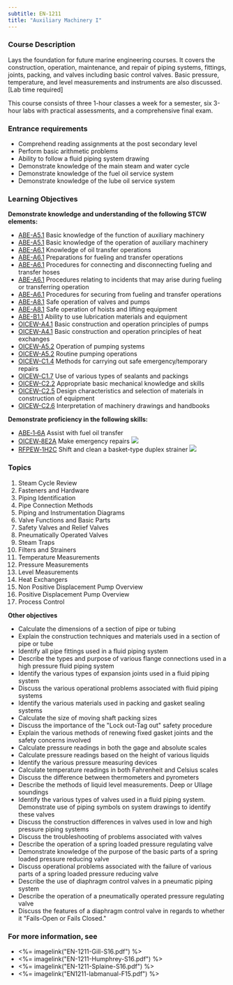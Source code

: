 ```yaml
---
subtitle: EN-1211
title: "Auxiliary Machinery I"
---
```


### Course Description

Lays the foundation for future marine engineering courses. It covers the construction, operation, maintenance, and repair of piping systems, fittings, joints, packing, and valves including basic control valves. Basic pressure, temperature, and level measurements and instruments are also discussed. [Lab time required]

This course consists of three 1-hour classes a week for a semester, six 3-hour labs with practical assessments, and a comprehensive final exam.

### Entrance requirements

* Comprehend reading assignments at the post secondary level
* Perform basic arithmetic problems
* Ability to follow a fluid piping system drawing
* Demonstrate knowledge of the main steam and water cycle
* Demonstrate knowledge of the fuel oil service system
* Demonstrate knowledge of the lube oil service system


### Learning Objectives

**Demonstrate knowledge and understanding of the following STCW elements:**

* [ABE-A5.1]({{site.baseurl}}/tables/35.html#ABE-A5.1) Basic knowledge of the function of auxiliary machinery
* [ABE-A5.1]({{site.baseurl}}/tables/35.html#ABE-A5.1) Basic knowledge of the operation of auxiliary machinery
* [ABE-A6.1]({{site.baseurl}}/tables/35.html#ABE-A6.1) Knowledge of oil transfer operations
* [ABE-A6.1]({{site.baseurl}}/tables/35.html#ABE-A6.1) Preparations for fueling and transfer operations
* [ABE-A6.1]({{site.baseurl}}/tables/35.html#ABE-A6.1) Procedures for connecting and disconnecting fueling and transfer hoses
* [ABE-A6.1]({{site.baseurl}}/tables/35.html#ABE-A6.1) Procedures relating to incidents that may arise during fueling or transferring operation
* [ABE-A6.1]({{site.baseurl}}/tables/35.html#ABE-A6.1) Procedures for securing from fueling and transfer operations
* [ABE-A8.1]({{site.baseurl}}/tables/35.html#ABE-A8.1) Safe operation of valves and pumps
* [ABE-A8.1]({{site.baseurl}}/tables/35.html#ABE-A8.1) Safe operation of hoists and lifting equipment
* [ABE-B1.1]({{site.baseurl}}/tables/35.html#ABE-B1.1) Ability to use lubrication materials and equipment
* [OICEW-A4.1]({{site.baseurl}}/tables/31.html#OICEW-A4.1) Basic construction and operation principles of pumps
* [OICEW-A4.1]({{site.baseurl}}/tables/31.html#OICEW-A4.1) Basic construction and operation principles of heat exchanges
* [OICEW-A5.2]({{site.baseurl}}/tables/31.html#OICEW-A5.2) Operation of pumping systems
* [OICEW-A5.2]({{site.baseurl}}/tables/31.html#OICEW-A5.2) Routine pumping operations
* [OICEW-C1.4]({{site.baseurl}}/tables/31.html#OICEW-C1.4) Methods for carrying out safe emergency/temporary repairs
* [OICEW-C1.7]({{site.baseurl}}/tables/31.html#OICEW-C1.7) Use of various types of sealants and packings
* [OICEW-C2.2]({{site.baseurl}}/tables/31.html#OICEW-C2.2) Appropriate basic mechanical knowledge and skills
* [OICEW-C2.5]({{site.baseurl}}/tables/31.html#OICEW-C2.5) Design characteristics and selection of materials in construction of equipment
* [OICEW-C2.6]({{site.baseurl}}/tables/31.html#OICEW-C2.6) Interpretation of machinery drawings and handbooks

**Demonstrate proficiency in the following skills:**

* [ABE‑1‑6A](ABE-1-6A) Assist with fuel oil transfer
* [OICEW‑8E2A](OICEW-8E2A) Make emergency repairs ![]({{site.baseurl}}/assets/images/new.jpg)
* [RFPEW‑1H2C](RFPEW-1H2C) Shift and clean a basket-type duplex strainer ![]({{site.baseurl}}/assets/images/new.jpg)

### Topics

1.	Steam Cycle Review
2.	Fasteners and Hardware
3.	Piping Identification
4.	Pipe Connection Methods
5.	Piping and Instrumentation Diagrams
6.	Valve Functions and Basic Parts
7.	Safety Valves and Relief Valves
8.	Pneumatically Operated Valves
9.	Steam Traps
10.	Filters and Strainers
11.	Temperature Measurements
12.	Pressure Measurements
13.	Level Measurements
14.	Heat Exchangers
15.	Non Positive Displacement Pump Overview
16.	Positive Displacement Pump Overview
17.	Process Control 


**Other objectives**

* Calculate the dimensions of a section of pipe or tubing
* Explain the construction techniques and materials used in a section of pipe or tube
* Identify all pipe fittings used in a fluid piping system
* Describe the types and purpose of various flange connections used in a high pressure fluid piping system
* Identify the various types of expansion joints used in a fluid piping system
* Discuss the various operational problems associated with fluid piping systems
* Identify the various materials used in packing and gasket sealing systems
* Calculate the size of moving shaft packing sizes
* Discuss the importance of the "Lock out-Tag out" safety procedure
* Explain the various methods of renewing fixed gasket joints and the safety concerns involved
* Calculate pressure readings in both the gage and absolute scales
* Calculate pressure readings based on the height of various liquids
* Identify the various pressure measuring devices
* Calculate temperature readings in both Fahrenheit and Celsius scales
* Discuss the difference between thermometers and pyrometers
* Describe the methods of liquid level measurements. Deep or Ullage soundings
* Identify the various types of valves used in a fluid piping system. Demonstrate use of piping symbols on system drawings to identify these valves
* Discuss the construction differences in valves used in low and high pressure piping systems
* Discuss the troubleshooting of problems associated with valves
* Describe the operation of a spring loaded pressure regulating valve
* Demonstrate knowledge of the purpose of the basic parts of a spring loaded pressure reducing valve
* Discuss operational problems associated with the failure of various parts of a spring loaded pressure reducing valve
* Describe the use of diaphragm control valves in a pneumatic piping system
* Describe the operation of a pneumatically operated pressure regulating valve
* Discuss the features of a diaphragm control valve in regards to whether it "Fails-Open or Fails Closed."


### For more information, see 

* <%= imagelink("EN-1211-Gill-S16.pdf") %> 
* <%= imagelink("EN-1211-Humphrey-S16.pdf") %> 
* <%= imagelink("EN-1211-Splaine-S16.pdf") %> 
* <%= imagelink("EN1211-labmanual-F15.pdf") %> 




